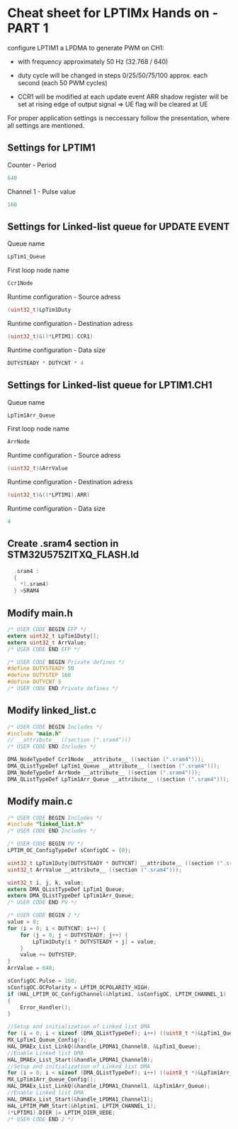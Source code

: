 # Cheat sheet for LPTIMx Hands on - PART 1
configure LPTIM1 a LPDMA to generate PWM on CH1:<br>

- with frequency approximately 50 Hz (32.768 / 640)<br>
  
- duty cycle will be changed in steps 0/25/50/75/100 approx. each second (each 50 PWM cycles)<br>
  
- CCR1 will be modified at each update event
ARR shadow register will be set at rising edge of output signal => UE flag will be cleared at UE<br> 

For proper application settings is neccessary follow the presentation, where all settings are mentioned.

## Settings for LPTIM1

Counter - Period

```c
640
```

Channel 1 - Pulse value

```c
160
```

## Settings for Linked-list queue for UPDATE EVENT 

Queue name

```c
LpTim1_Queue
```

First loop node name

```c
Ccr1Node
```

Runtime configuration - Source adress

```c
(uint32_t)LpTim1Duty
```

Runtime configuration - Destination adress

```c
(uint32_t)&((*LPTIM1).CCR1)
```

Runtime configuration - Data size

```c
DUTYSTEADY * DUTYCNT * 4
```

## Settings for Linked-list queue for LPTIM1.CH1  

Queue name

```c
LpTim1Arr_Queue
```

First loop node name

```c
ArrNode
```

Runtime configuration - Source adress

```c
(uint32_t)&ArrValue
```

Runtime configuration - Destination adress

```c
(uint32_t)&((*LPTIM1).ARR)
```

Runtime configuration - Data size

```c
4
```
## Create .sram4 section in STM32U575ZITXQ_FLASH.ld

```c
  .sram4 :
  {
    *(.sram4) 
  } >SRAM4

```

## Modify main.h

```c
/* USER CODE BEGIN EFP */
extern uint32_t LpTim1Duty[];
extern uint32_t ArrValue;
/* USER CODE END EFP */
```

```c
/* USER CODE BEGIN Private defines */
#define DUTYSTEADY 50
#define DUTYSTEP 160
#define DUTYCNT 5
/* USER CODE END Private defines */
```

## Modify linked_list.c

```c
/* USER CODE BEGIN Includes */
#include "main.h"
// __attribute__ ((section (".sram4")))
/* USER CODE END Includes */

DMA_NodeTypeDef Ccr1Node __attribute__ ((section (".sram4")));
DMA_QListTypeDef LpTim1_Queue __attribute__ ((section (".sram4")));
DMA_NodeTypeDef ArrNode __attribute__ ((section (".sram4")));
DMA_QListTypeDef LpTim1Arr_Queue __attribute__ ((section (".sram4")));
```

## Modify main.c

```c
/* USER CODE BEGIN Includes */
#include "linked_list.h"
/* USER CODE END Includes */
```

```c
/* USER CODE BEGIN PV */
LPTIM_OC_ConfigTypeDef sConfigOC = {0};

uint32_t LpTim1Duty[DUTYSTEADY * DUTYCNT] __attribute__ ((section (".sram4")));
uint32_t ArrValue __attribute__ ((section (".sram4")));

uint32_t i, j, k, value;
extern DMA_QListTypeDef LpTim1_Queue;
extern DMA_QListTypeDef LpTim1Arr_Queue;
/* USER CODE END PV */
```

```c
/* USER CODE BEGIN 2 */
value = 0;
for (i = 0; i < DUTYCNT; i++) {
    for (j = 0; j < DUTYSTEADY; j++) {
        LpTim1Duty[i * DUTYSTEADY + j] = value;
    }
    value += DUTYSTEP;
}
ArrValue = 640;

sConfigOC.Pulse = 160;
sConfigOC.OCPolarity = LPTIM_OCPOLARITY_HIGH;
if (HAL_LPTIM_OC_ConfigChannel(&hlptim1, &sConfigOC, LPTIM_CHANNEL_1) != HAL_OK)
{
    Error_Handler();
}

//Setup and initialization of Linked list DMA
for (i = 0; i < sizeof (DMA_QListTypeDef); i++) ((uint8_t *)&LpTim1_Queue)[i] = 0;
MX_LpTim1_Queue_Config();
HAL_DMAEx_List_LinkQ(&handle_LPDMA1_Channel0, &LpTim1_Queue);
//Enable Linked list DMA
HAL_DMAEx_List_Start(&handle_LPDMA1_Channel0);
//Setup and initialization of Linked list DMA
for (i = 0; i < sizeof (DMA_QListTypeDef); i++) ((uint8_t *)&LpTim1Arr_Queue)[i] = 0;
MX_LpTim1Arr_Queue_Config();
HAL_DMAEx_List_LinkQ(&handle_LPDMA1_Channel1, &LpTim1Arr_Queue);
//Enable Linked list DMA
HAL_DMAEx_List_Start(&handle_LPDMA1_Channel1);
HAL_LPTIM_PWM_Start(&hlptim1, LPTIM_CHANNEL_1);
(*LPTIM1).DIER |= LPTIM_DIER_UEDE;
/* USER CODE END 2 */
```
